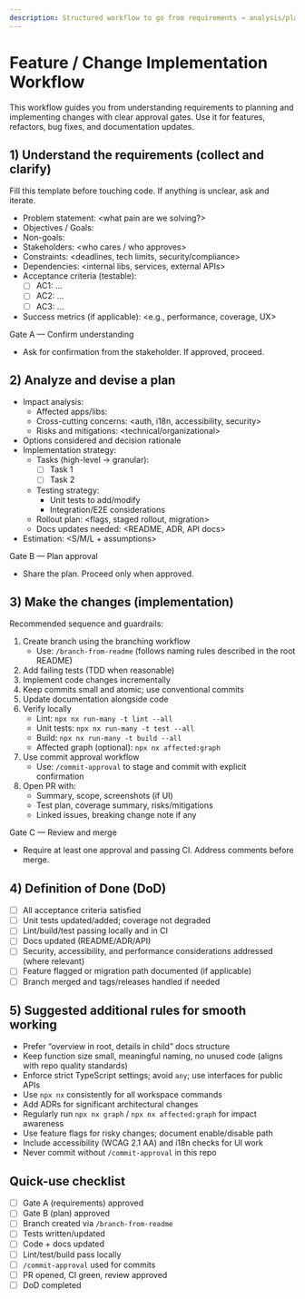 ```yaml
---
description: Structured workflow to go from requirements → analysis/plan → implementation with quality gates
---
```


# Feature / Change Implementation Workflow

This workflow guides you from understanding requirements to planning and implementing changes with clear approval gates. Use it for features, refactors, bug fixes, and documentation updates.

## 1) Understand the requirements (collect and clarify)

Fill this template before touching code. If anything is unclear, ask and iterate.

- Problem statement: <what pain are we solving?>
- Objectives / Goals: <what success looks like>
- Non-goals: <explicitly out of scope>
- Stakeholders: <who cares / who approves>
- Constraints: <deadlines, tech limits, security/compliance>
- Dependencies: <internal libs, services, external APIs>
- Acceptance criteria (testable):
  - [ ] AC1: ...
  - [ ] AC2: ...
  - [ ] AC3: ...
- Success metrics (if applicable): <e.g., performance, coverage, UX>

Gate A — Confirm understanding
- Ask for confirmation from the stakeholder. If approved, proceed.

## 2) Analyze and devise a plan

- Impact analysis:
  - Affected apps/libs: <nx projects>
  - Cross-cutting concerns: <auth, i18n, accessibility, security>
  - Risks and mitigations: <technical/organizational>
- Options considered and decision rationale
- Implementation strategy:
  - Tasks (high-level → granular):
    - [ ] Task 1
    - [ ] Task 2
  - Testing strategy:
    - Unit tests to add/modify
    - Integration/E2E considerations
  - Rollout plan: <flags, staged rollout, migration>
  - Docs updates needed: <README, ADR, API docs>
- Estimation: <S/M/L + assumptions>

Gate B — Plan approval
- Share the plan. Proceed only when approved.

## 3) Make the changes (implementation)

Recommended sequence and guardrails:

1. Create branch using the branching workflow
   - Use: `/branch-from-readme` (follows naming rules described in the root README)
2. Add failing tests (TDD when reasonable)
3. Implement code changes incrementally
4. Keep commits small and atomic; use conventional commits
5. Update documentation alongside code
6. Verify locally
   - Lint: `npx nx run-many -t lint --all`
   - Unit tests: `npx nx run-many -t test --all`
   - Build: `npx nx run-many -t build --all`
   - Affected graph (optional): `npx nx affected:graph`
7. Use commit approval workflow
   - Use: `/commit-approval` to stage and commit with explicit confirmation
8. Open PR with:
   - Summary, scope, screenshots (if UI)
   - Test plan, coverage summary, risks/mitigations
   - Linked issues, breaking change note if any

Gate C — Review and merge
- Require at least one approval and passing CI. Address comments before merge.

## 4) Definition of Done (DoD)

- [ ] All acceptance criteria satisfied
- [ ] Unit tests updated/added; coverage not degraded
- [ ] Lint/build/test passing locally and in CI
- [ ] Docs updated (README/ADR/API)
- [ ] Security, accessibility, and performance considerations addressed (where relevant)
- [ ] Feature flagged or migration path documented (if applicable)
- [ ] Branch merged and tags/releases handled if needed

## 5) Suggested additional rules for smooth working

- Prefer “overview in root, details in child” docs structure
- Keep function size small, meaningful naming, no unused code (aligns with repo quality standards)
- Enforce strict TypeScript settings; avoid `any`; use interfaces for public APIs
- Use `npx nx` consistently for all workspace commands
- Add ADRs for significant architectural changes
- Regularly run `npx nx graph` / `npx nx affected:graph` for impact awareness
- Use feature flags for risky changes; document enable/disable path
- Include accessibility (WCAG 2.1 AA) and i18n checks for UI work
- Never commit without `/commit-approval` in this repo

## Quick-use checklist

- [ ] Gate A (requirements) approved
- [ ] Gate B (plan) approved
- [ ] Branch created via `/branch-from-readme`
- [ ] Tests written/updated
- [ ] Code + docs updated
- [ ] Lint/test/build pass locally
- [ ] `/commit-approval` used for commits
- [ ] PR opened, CI green, review approved
- [ ] DoD completed
